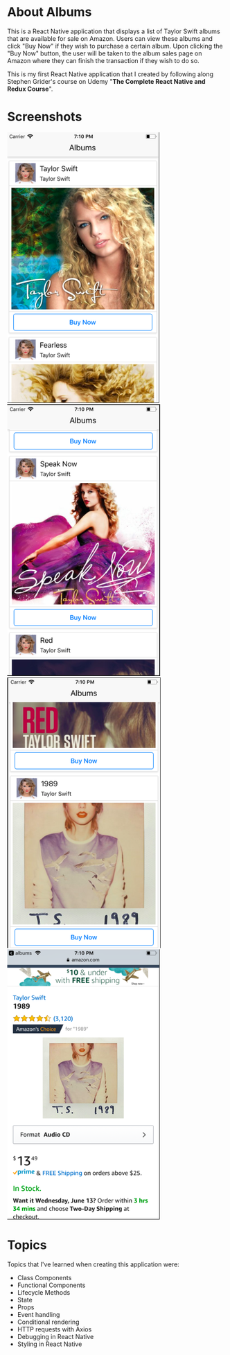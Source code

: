 About Albums
============
This is a React Native application that displays a list of Taylor Swift albums that are available for sale on Amazon. 
Users can view these albums and click "Buy Now" if they wish to purchase a certain album. 
Upon clicking the "Buy Now" button, the user will be taken to the album sales page on Amazon where they can finish the transaction if they wish to do so.
>
This is my first React Native application that I created by following along Stephen Grider's course on Udemy "**The Complete React Native and Redux Course**". 
# Screenshots
![Screenshot](https://github.com/jcan1995/Albums/blob/master/screenshots/albums1.png)
![Screenshot](https://github.com/jcan1995/Albums/blob/master/screenshots/albums2.png)
![Screenshot](https://github.com/jcan1995/Albums/blob/master/screenshots/albums3.png)
![Screenshot](https://github.com/jcan1995/Albums/blob/master/screenshots/albums4.png)

# Topics 
Topics that I've learned when creating this application were: 
* Class Components
* Functional Components
* Lifecycle Methods
* State
* Props
* Event handling
* Conditional rendering
* HTTP requests with Axios
* Debugging in React Native
* Styling in React Native
